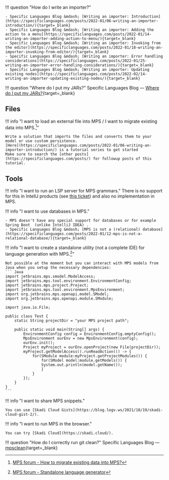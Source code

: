 !!! question "How do I write an importer?"

    - Specific Languages Blog &mdash; [Writing an importer: Introduction](https://specificlanguages.com/posts/2022-01/06-writing-an-importer-introduction/){target=_blank}
    - Specific Languages Blog &mdash; [Writing an importer: Adding the action to a menu](https://specificlanguages.com/posts/2022-01/14-writing-an-importer-adding-action-to-menu/){target=_blank}
    - Specific Languages Blog &mdash; [Writing an importer: Invoking from the editor](https://specificlanguages.com/posts/2022-01/18-writing-an-importer-invoking-from-editor/){target=_blank}
    - Specific Languages Blog &mdash; [Writing an importer: Error handling considerations](https://specificlanguages.com/posts/2022-01/25-writing-an-importer-error-handling-considerations/){target=_blank}
    - Specific Languages Blog &mdash; [Writing an importer: Updating existing nodes](https://specificlanguages.com/posts/2022-02/14-writing-an-importer-updating-existing-nodes/){target=_blank}

!!! question "Where do I put my JARs?"
Specific Languages Blog &mdash; [Where do I put my JARs?](https://specificlanguages.com/posts/2022-03/04-where-do-i-put-my-jars/){target=_blank}

## Files

!!! info "I want to load an external file into MPS / I want to migrate existing data into MPS.[^1]"

    Write a solution that imports the files and converts them to your model or use custom persistence.
    [Here](https://specificlanguages.com/posts/2022-01/06-writing-an-importer-introduction/) is a tutorial series to get started
    Make sure to search the [other posts](https://specificlanguages.com/posts/) for followup posts of this tutorial.

## Tools

!!! info "I want to run an LSP server for MPS grammars."
    There is no support for this in IntellJ products (see [this ticket](https://youtrack.jetbrains.com/issue/IDEABKL-7409))
    and also no implementation in MPS.

!!! info "I want to use databases in MPS."

    - MPS doesn't have any special support for databases or for example Spring Boot  (unlike IntelliJ IDEA) .
    - Specific Languages Blog &mdash; [MPS is not a (relational) database](https://specificlanguages.com/posts/2022-01/12-mps-is-not-a-relational-database/){target=_blank}

!!! info "I want to create a standalone utility (not a complete IDE) for language generation with MPS.[^2]"

    Not possible at the moment but you can interact with MPS models from Java when you setup the necessary dependencies:
    ``` Java
    import jetbrains.mps.smodel.ModelAccess;
    import jetbrains.mps.tool.environment.EnvironmentConfig;
    import jetbrains.mps.project.Project;
    import jetbrains.mps.tool.environment.MpsEnvironment;
    import org.jetbrains.mps.openapi.model.SModel;
    import org.jetbrains.mps.openapi.module.SModule;
    
    import java.io.File;
    
    public class Test {
        static String projectDir = "your MPS project path";
    
        public static void main(String[] args) {
            EnvironmentConfig config = EnvironmentConfig.emptyConfig();
            MpsEnvironment ourEnv = new MpsEnvironment(config);
            ourEnv.init();
            Project myProject = ourEnv.openProject(new File(projectDir));
            myProject.getModelAccess().runReadAction(() -> {
                for(SModule module:myProject.getProjectModules()) {
                    for(SModel model:module.getModels()) {
                    System.out.println(model.getName());
                    }
                }
            });
        }
    }
    ```

!!! info "I want to share MPS snippets."

    You can use [Skadi Cloud Gists](https://blog.logv.ws/2021/10/19/skadi-cloud-gist-2/).

!!! info "I want to run MPS in the browser."

    You can try [Skadi Cloud](https://skadi.cloud/).

!!! question "How do I correctly run git clean?"
    Specific Languages Blog &mdash; [mpsclean](https://specificlanguages.com/posts/2022-01/17-mpsclean/){target=_blank}

[^1]:[MPS forum - How to migrate existing data into MPS?](https://mps-support.jetbrains.com/hc/en-us/community/posts/360010855700-How-to-migrate-existing-data-into-MPS-)
[^2]:[MPS forum - Standalone language generator](https://mps-support.jetbrains.com/hc/en-us/community/posts/360006153579-Standalone-language-generator)